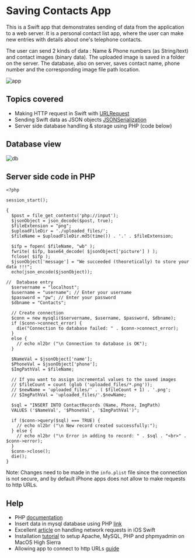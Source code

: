 # Saving Contacts App

This is a Swift app that demonstrates sending of data from the application to a web server. It is a personal contact list app, where the user can make new entries with details about one's telephone contacts.

The user can send 2 kinds of data : Name & Phone numbers (as String/text) and contact images (binary data). The uploaded image is saved in a folder on the server. The database, also on server, saves contact name, phone number and the corresponding image file path location.

![app](https://github.com/d-misra/Swift-Apps/blob/master/Project%203%20-%20Image%20%26%20data%20to%20Server/Thumbnail.png)

## Topics covered
- Making HTTP request in Swift with [URLRequest](https://developer.apple.com/documentation/foundation/urlrequest)
- Sending Swift data as JSON objects [JSONSerialization](https://developer.apple.com/documentation/foundation/jsonserialization)
- Server side database handling & storage using PHP (code below)

## Database view

![db](https://github.com/d-misra/Swift-Apps/blob/master/Project%203%20-%20Image%20%26%20data%20to%20Server/Db.png)

## Server side code in PHP
```
<?php

session_start();

{
  $post = file_get_contents('php://input');
  $jsonObject = json_decode($post, true);
  $fileExtension = "png";
  $uploadFileDir = './uploaded_files/';
  $fileName = $uploadFileDir.md5(time()) . '.' . $fileExtension;

  $ifp = fopen( $fileName, "wb" );
  fwrite( $ifp, base64_decode( $jsonObject['picture'] ) );
  fclose( $ifp );
  $jsonObject['message'] = "We succeeded (theoretically) to store your data !!!";
  echo(json_encode($jsonObject));

//  Database entry
  $servername = "localhost";
  $username = "username"; // Enter your username
  $password = "pw"; // Enter your password
  $dbname = "Contacts";

  // Create connection
  $conn = new mysqli($servername, $username, $password, $dbname);
  if ($conn->connect_error) {
    die("Connection to database failed: " . $conn->connect_error);
  }
  else {
    // echo nl2br ("\n Connection to database is OK");
  }

  $NameVal = $jsonObject['name'];
  $PhoneVal = $jsonObject['phone'];
  $ImgPathVal = $fileName;

  // If you want to assign incremental values to the saved images
  // $fileCount = count (glob ('uploaded_files/*.png'));
  // $newName = 'uploaded_files/' . ( $fileCount + 1) . '.png';
  // $ImgPathVal = 'uploaded_files/'.$newName;

  $sql = "INSERT INTO ContactRecords (Name, Phone, ImgPath)
  VALUES ('$NameVal', '$PhoneVal', '$ImgPathVal')";

  if ($conn->query($sql) === TRUE) {
    // echo nl2br ("\n New record created successfully:");
  } else {
    // echo nl2br ("\n Error in adding to record: " . $sql . "<br>" . $conn->error);
  }
  $conn->close();
  die();
}
```

Note: Changes need to be made in the `info.plist` file since the connection is not secure, and by default iPhone apps does not allow to make requests to http URLs. 

## Help

- PHP [documentation](https://www.php.net/)
- Insert data in mysql database using PHP [link](https://www.w3schools.com/php/php_mysql_insert.asp)
- Excellent [article](https://matteomanferdini.com/network-requests-rest-apis-ios-swift/) on handling network requests in iOS Swift
- Installation [tutorial](https://coolestguidesontheplanet.com/get-apache-mysql-php-and-phpmyadmin-working-on-macos-sierra/) to setup Apache, MySQL, PHP and phpmyadmin on MacOS High Sierra
- Allowing app to connect to http URLs [guide](https://www.simplifiedios.net/swift-php-mysql-tutorial/#Making_changes_in_Infoplist_file)
